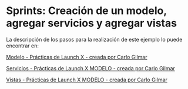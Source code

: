 # Sprints: Creación de un modelo, agregar servicios y agregar vistas

La descripción de los pasos para la realización de este ejemplo lo puede encontrar en:  

[Modelo - Prácticas de Launch X - creada por Carlo Gilmar](https://github.com/LaunchX-InnovaccionVirtual/MissionNodeJS/blob/main/semanas/semana_3/3_sprint_1_models.md)

[Servicios - Prácticas de Launch X MODELO - creada por Carlo Gilmar](https://github.com/LaunchX-InnovaccionVirtual/MissionNodeJS/blob/main/semanas/semana_3/4_sprint_2_services.md)

[Vistas - Prácticas de Launch X MODELO - creada por Carlo Gilmar](https://github.com/LaunchX-InnovaccionVirtual/MissionNodeJS/blob/main/semanas/semana_3/5_sprint_3_views.md)
